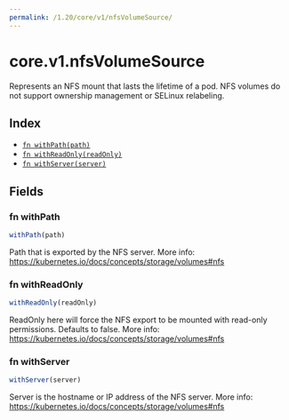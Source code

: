 ```yaml
---
permalink: /1.20/core/v1/nfsVolumeSource/
---
```


# core.v1.nfsVolumeSource

Represents an NFS mount that lasts the lifetime of a pod. NFS volumes do not support ownership management or SELinux relabeling.

## Index

* [`fn withPath(path)`](#fn-withpath)
* [`fn withReadOnly(readOnly)`](#fn-withreadonly)
* [`fn withServer(server)`](#fn-withserver)

## Fields

### fn withPath

```ts
withPath(path)
```

Path that is exported by the NFS server. More info: https://kubernetes.io/docs/concepts/storage/volumes#nfs

### fn withReadOnly

```ts
withReadOnly(readOnly)
```

ReadOnly here will force the NFS export to be mounted with read-only permissions. Defaults to false. More info: https://kubernetes.io/docs/concepts/storage/volumes#nfs

### fn withServer

```ts
withServer(server)
```

Server is the hostname or IP address of the NFS server. More info: https://kubernetes.io/docs/concepts/storage/volumes#nfs